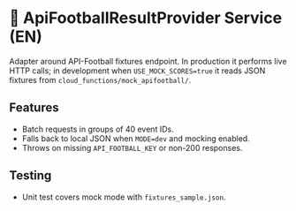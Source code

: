 # 🏁 ApiFootballResultProvider Service (EN)

Adapter around API-Football fixtures endpoint. In production it performs live HTTP calls; in development when `USE_MOCK_SCORES=true` it reads JSON fixtures from `cloud_functions/mock_apifootball/`.

## Features
- Batch requests in groups of 40 event IDs.
- Falls back to local JSON when `MODE=dev` and mocking enabled.
- Throws on missing `API_FOOTBALL_KEY` or non-200 responses.

## Testing
- Unit test covers mock mode with `fixtures_sample.json`.
